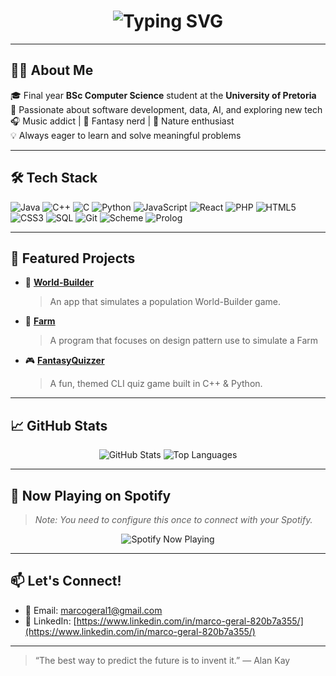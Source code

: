<!-- ASCII Banner -->
<h1 align="center">
  <img src="https://readme-typing-svg.demolab.com?font=Fira+Code&size=26&pause=1000&color=38BDF8&center=true&vCenter=true&width=435&lines=Hi+there!+I'm+Marco!;Final+Year+CS+Student+%F0%9F%92%BB;Lover+of+Tech%2C+Music%2C+and+Fantasy+%E2%9C%A8" alt="Typing SVG" />
</h1>

---

## 🧑‍💻 About Me

🎓 Final year **BSc Computer Science** student at the **University of Pretoria**  
🌱 Passionate about software development, data, AI, and exploring new tech  
🎧 Music addict | 📖 Fantasy nerd | 🌿 Nature enthusiast  
💡 Always eager to learn and solve meaningful problems  

---

## 🛠️ Tech Stack

![Java](https://img.shields.io/badge/-Java-007396?style=for-the-badge&logo=java)
![C++](https://img.shields.io/badge/-C++-00599C?style=for-the-badge&logo=c%2B%2B)
![C](https://img.shields.io/badge/-C-00599C?style=for-the-badge&logo=c)
![Python](https://img.shields.io/badge/-Python-3776AB?style=for-the-badge&logo=python)
![JavaScript](https://img.shields.io/badge/-JavaScript-F7DF1E?style=for-the-badge&logo=javascript&logoColor=000)
![React](https://img.shields.io/badge/-React-61DAFB?style=for-the-badge&logo=react&logoColor=000)
![PHP](https://img.shields.io/badge/-PHP-777BB4?style=for-the-badge&logo=php)
![HTML5](https://img.shields.io/badge/-HTML5-E34F26?style=for-the-badge&logo=html5)
![CSS3](https://img.shields.io/badge/-CSS3-1572B6?style=for-the-badge&logo=css3)
![SQL](https://img.shields.io/badge/-SQL-4479A1?style=for-the-badge&logo=mysql)
![Git](https://img.shields.io/badge/-Git-F05032?style=for-the-badge&logo=git)
![Scheme](https://img.shields.io/badge/-Scheme-lightgrey?style=for-the-badge)
![Prolog](https://img.shields.io/badge/-Prolog-lightgrey?style=for-the-badge)

---

## 📌 Featured Projects

- 🔐 [**World-Builder**](https://github.com/Marco-Geral/WorldBuilder-Project)  
  > An app that simulates a population World-Builder game.

- 🌿 [**Farm**](https://github.com/Marco-Geral/Farm)  
  > A program that focuses on design pattern use to simulate a Farm

- 🎮 [**FantasyQuizzer**](https://github.com/Marco-Geral/fantasy-quizzer)  
  > A fun, themed CLI quiz game built in C++ & Python.

---

## 📈 GitHub Stats

<p align="center">
  <img src="https://github-readme-stats.vercel.app/api?username=Marco-Geral&show_icons=true&theme=tokyonight" alt="GitHub Stats" />
  <img src="https://github-readme-stats.vercel.app/api/top-langs/?username=Marco-Geral&layout=compact&theme=tokyonight" alt="Top Languages" />
</p>

---

## 🎵 Now Playing on Spotify

> *Note: You need to configure this once to connect with your Spotify.*

<p align="center">
  <img src="https://spotify-github-profile.vercel.app/api/view?uid=your-spotify-id&cover_image=true&theme=novatorem&show_offline=false&background_color=000000&bar_color=1DB954&bar_color_cover=false" alt="Spotify Now Playing" />
</p>

---

## 📫 Let's Connect!

- 💌 Email: [marcogeral1@gmail.com](mailto:marcogeral1@gmail.com)  
- 💼 LinkedIn: [https://www.linkedin.com/in/marco-geral-820b7a355/](https://www.linkedin.com/in/marco-geral-820b7a355/)

---

> “The best way to predict the future is to invent it.” — Alan Kay
